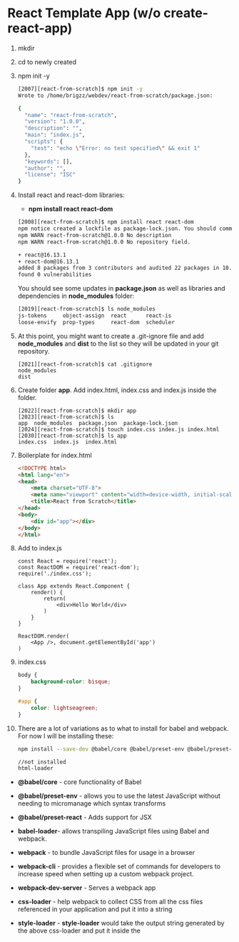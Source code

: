# React  Template App (w/o create-react-app)

1. mkdir <dir>
2. cd to newly created <dir>
3. npm init -y

    ``` bash
    [2007][react-from-scratch]$ npm init -y
    Wrote to /home/brigzz/webdev/react-from-scratch/package.json:

    {
      "name": "react-from-scratch",
      "version": "1.0.0",
      "description": "",
      "main": "index.js",
      "scripts": {
        "test": "echo \"Error: no test specified\" && exit 1"
      },
      "keywords": [],
      "author": "",
      "license": "ISC"
    }
    ```

4. Install react and react-dom libraries:
   -  **npm install react react-dom**
   
    ``` bash
    [2008][react-from-scratch]$ npm install react react-dom
    npm notice created a lockfile as package-lock.json. You should commit this file.
    npm WARN react-from-scratch@1.0.0 No description
    npm WARN react-from-scratch@1.0.0 No repository field.

    + react@16.13.1
    + react-dom@16.13.1
    added 8 packages from 3 contributors and audited 22 packages in 10.993s
    found 0 vulnerabilities
    ```
   
	You should see some updates in **package.json** as well as libraries and dependencies in **node_modules** folder:

    ``` bash
    [2019][react-from-scratch]$ ls node_modules
    js-tokens     object-assign  react      react-is
    loose-envify  prop-types     react-dom  scheduler
    ```

5. At this point, you might want to create a .git-ignore file and add **node_modules** and **dist** to the list so they will be updated in your git repository.
    
    ``` shell
    [2021][react-from-scratch]$ cat .gitignore
    node_modules
    dist
    ```

6. Create folder **app**. Add index.html,  index.css and index.js inside the folder.
    
    ``` shell
    [2022][react-from-scratch]$ mkdir app
    [2023][react-from-scratch]$ ls
    app  node_modules  package.json  package-lock.json
    [2024][react-from-scratch]$ touch index.css index.js index.html
    [2030][react-from-scratch]$ ls app
    index.css  index.js	 index.html
    ```

7. Boilerplate for index.html
    
    ```html
    <!DOCTYPE html>
    <html lang="en">
    <head>
        <meta charset="UTF-8">
        <meta name="viewport" content="width=device-width, initial-scale=1.0">
        <title>React from Scratch</title>
    </head>
    <body>
        <div id="app"></div>
    </body>
    </html>
    ```

8. Add to index.js
    
    ``` react
    const React = require('react');
    const ReactDOM = require('react-dom');
    require('./index.css');

    class App extends React.Component {
        render() {
            return(
                <div>Hello World</div>
            )
        }
    }

    ReactDOM.render(
        <App />, document.getElementById('app')
    )
	```

9. index.css
    
    ```css
    body {
        background-color: bisque;
    }

    #app {
        color: lightseagreen;
    }
    ```

10. There are a lot of variations as to what to install for babel and webpack. For now I will be installing these:
    
    ```bash
    npm install --save-dev @babel/core @babel/preset-env @babel/preset-react webpack webpack-cli webpack-dev-server babel-loader css-loader style-loader html-webpack-plugin

    //not installed
    html-loader 
    ```

- **@babel/core** -  core functionality of Babel 

- **@babel/preset-env** - allows you to use the latest JavaScript without needing to micromanage which syntax transforms

- **@babel/preset-react** - Adds support for JSX

- **babel-loader**-  allows transpiling JavaScript files using Babel and webpack. 

- **webpack** - to bundle JavaScript files for usage in a browser

- **webpack-cli** - provides a flexible set of commands for developers to increase speed when setting up a custom webpack project.

- **webpack-dev-server**  - Serves a webpack app

- **css-loader** - help webpack to collect CSS from all the css files referenced in your application and put it into a string

- **style-loader** - **style-loader** would take the output string generated by the above css-loader and put it inside the <style> tags in the index.html file.

- **html-webpack-plugin** - Plugin that simplifies creation of HTML files to serve your bundles. 

11. Create **webpack.config.js** file in root folder of the application.
    
    ```bash
    [2033][react-from-scratch]$ touch webpack.config.js
    [2034][react-from-scratch]$ ls
    app  node_modules  package.json  package-lock.json  webpack.config.js
    ```

12. Add below code into file:
    
    ```react
    const path = require('path');
    const HtmlWebpackPlugin = require('html-webpack-plugin');

    module.exports = {
        mode: 'development',
        entry: './app/index.js',
        output: {
            //location of bundle directory/file
            path: path.resolve(__dirname, 'dist'),
            filename: 'index_bundle.js'
        },
        module: {
            rules: [
                { test: /\.js$/, use: 'babel-loader'},
                { test: /\.css$/, use:[ 'style-loader', 'css-loader']}
            ]
        },
        plugins: [
            new HtmlWebpackPlugin({template: './app/index.html'})
        ]
    };
    ```

13. Add the following to **package.json** for babel and scripts:
    
    ```json
      "babel" : {
        "presets": ["@babel/preset-env", "@babel/preset-react"]
      },
      "scripts": {
        //for bundling into dist folder
        "bundle": "webpack",
        //for dev
        "start-dev" : "webpack-dev-server --open"
      },
    ```

14. To bundle: 
    
    ```shell
    [2038][react-from-scratch]$ npm run bundle
    ```

	To run as dev server:
    ```shell
    [2038][react-from-scratch]$ npm run start-dev
    ```



